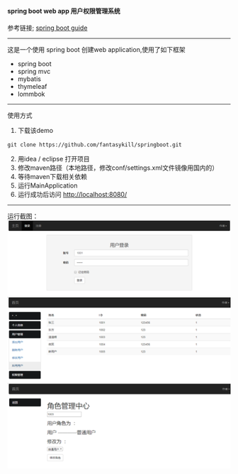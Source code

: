 #### spring boot web app 用户权限管理系统
参考链接; [spring boot guide](https://spring.io/guides/gs/serving-web-content/)

************
这是一个使用 spring boot 创建web application,使用了如下框架
- spring boot  
- spring mvc  
- mybatis
- thymeleaf
- lommbok

************
使用方式  
1. 下载该demo   
```
git clone https://github.com/fantasykill/springboot.git
```
2. 用idea / eclipse 打开项目  
3. 修改maven路径（本地路径，修改conf/settings.xml文件镜像用国内的）  
4. 等待maven下载相关依赖  
5. 运行MainApplication
6. 运行成功后访问 [http://localhost:8080/](http://localhost:8080/)  

**************
运行截图：  
![1](doc/1.png)
![2](doc/2.png)
![3](doc/3.png)

